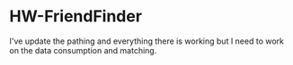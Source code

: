# HW-FriendFinder

I've update the pathing and everything there is working but I need to work on the data consumption and matching.

